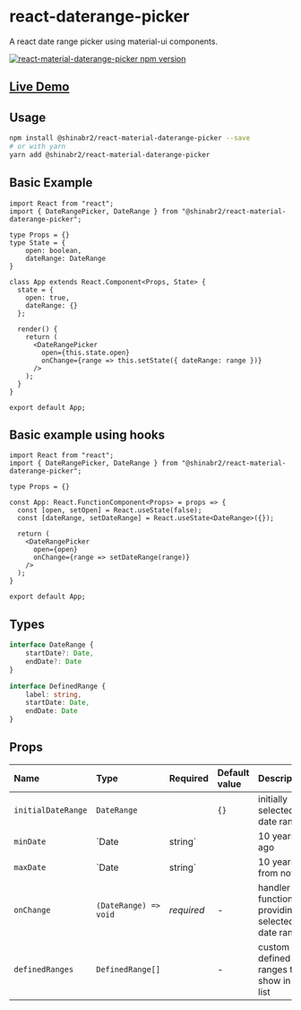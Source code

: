 # react-daterange-picker 
A react date range picker using material-ui components.

<a href='https://www.npmjs.com/package/@shinabr2/react-material-daterange-picker'>
    <img src='https://img.shields.io/npm/v/@shinabr2/react-material-daterange-picker?logo=v1.0.0' alt='react-material-daterange-picker npm version'>
</a>

## <a href="https://shinabr2.github.io/react-material-daterange-picker/" target="_blank">Live Demo</a>




## Usage

```bash
npm install @shinabr2/react-material-daterange-picker --save
# or with yarn
yarn add @shinabr2/react-material-daterange-picker
```

## Basic Example
```tsx
import React from "react";
import { DateRangePicker, DateRange } from "@shinabr2/react-material-daterange-picker";

type Props = {}
type State = {
    open: boolean,
    dateRange: DateRange
}

class App extends React.Component<Props, State> {
  state = {
    open: true,
    dateRange: {}
  };
  
  render() {
    return (
      <DateRangePicker
        open={this.state.open}
        onChange={range => this.setState({ dateRange: range })}
      />
    );
  }
}

export default App;
```

## Basic example using hooks
```tsx
import React from "react";
import { DateRangePicker, DateRange } from "@shinabr2/react-material-daterange-picker";

type Props = {}

const App: React.FunctionComponent<Props> = props => {
  const [open, setOpen] = React.useState(false);
  const [dateRange, setDateRange] = React.useState<DateRange>({});

  return (
    <DateRangePicker
      open={open}
      onChange={range => setDateRange(range)}
    />
  );
}

export default App;
```

## Types 
```ts
interface DateRange {
    startDate?: Date,
    endDate?: Date
}

interface DefinedRange {
    label: string,
    startDate: Date,
    endDate: Date
}
```

## Props

Name | Type | Required | Default value | Description
:--- | :--- | :--- | :--- | :---
`initialDateRange` | `DateRange` | | `{}` | initially selected date range
`minDate` | `Date | string` | | 10 years ago | min date allowed in range
`maxDate` | `Date | string` | | 10 years from now | max date allowed in range
`onChange` | `(DateRange) => void` | _required_ | - | handler function for providing selected date range
`definedRanges` | `DefinedRange[]` | | - | custom defined ranges to show in the list
